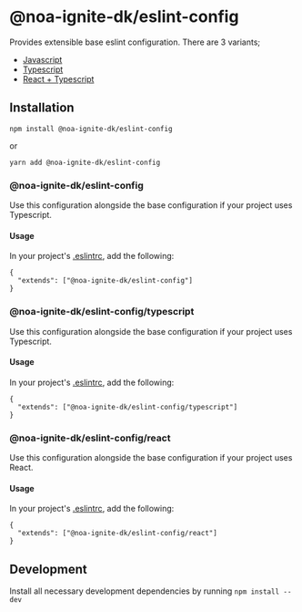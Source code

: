# @noa-ignite-dk/eslint-config

Provides extensible base eslint configuration. There are 3 variants;

- [Javascript](#NoA-Ignite-dkeslint-config-1)
- [Typescript](#NoA-Ignite-dkeslint-configtypescript)
- [React + Typescript](#NoA-Ignite-dkeslint-configreact)

## Installation

`npm install @noa-ignite-dk/eslint-config`

or

`yarn add @noa-ignite-dk/eslint-config`

### @noa-ignite-dk/eslint-config

Use this configuration alongside the base configuration if your project uses Typescript.

#### Usage

In your project's [.eslintrc](https://eslint.org/docs/user-guide/configuring), add the following:

```
{
  "extends": ["@noa-ignite-dk/eslint-config"]
}
```

### @noa-ignite-dk/eslint-config/typescript

Use this configuration alongside the base configuration if your project uses Typescript.

#### Usage

In your project's [.eslintrc](https://eslint.org/docs/user-guide/configuring), add the following:

```
{
  "extends": ["@noa-ignite-dk/eslint-config/typescript"]
}
```

### @noa-ignite-dk/eslint-config/react

Use this configuration alongside the base configuration if your project uses React.

#### Usage

In your project's [.eslintrc](https://eslint.org/docs/user-guide/configuring), add the following:

```
{
  "extends": ["@noa-ignite-dk/eslint-config/react"]
}
```

## Development

Install all necessary development dependencies by running `npm install --dev`
